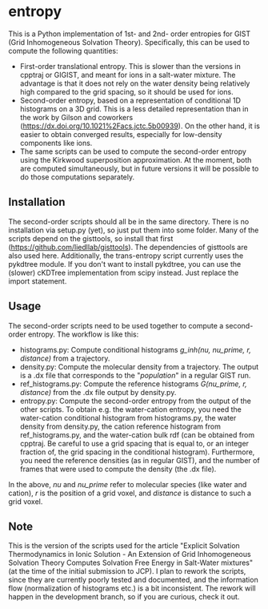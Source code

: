 # entropy
This is a Python implementation of 1st- and 2nd- order entropies for GIST (Grid Inhomogeneous Solvation Theory). Specifically, this can be used to compute the following quantities:

* First-order translational entropy. This is slower than the versions in cpptraj or GIGIST, and meant for ions in a salt-water mixture. The advantage is that it does not rely on the water density being relatively high compared to the grid spacing, so it should be used for ions.
* Second-order entropy, based on a representation of conditional 1D histograms on a 3D grid. This is a less detailed representation than in the work by Gilson and coworkers (https://dx.doi.org/10.1021%2Facs.jctc.5b00939). On the other hand, it is easier to obtain converged results, especially for low-density components like ions.
* The same scripts can be used to compute the second-order entropy using the Kirkwood superposition approximation. At the moment, both are computed simultaneously, but in future versions it will be possible to do those computations separately.

## Installation
The second-order scripts should all be in the same directory. There is no installation via setup.py (yet), so just put them into some folder. Many of the scripts depend on the gisttools, so install that first (https://github.com/liedllab/gisttools). The dependencies of gisttools are also used here. Additionally, the trans-entropy script currently uses the pykdtree module. If you don't want to install pykdtree, you can use the (slower) cKDTree implementation from scipy instead. Just replace the import statement.

## Usage
The second-order scripts need to be used together to compute a second-order entropy. The workflow is like this:
* histograms.py: Compute conditional histograms *g_inh(nu, nu_prime, r, distance)* from a trajectory.
* density.py: Compute the molecular density from a trajectory. The output is a .dx file that corresponds to the "*population*" in a regular GIST run.
* ref_histograms.py: Compute the reference histograms *G(nu_prime, r, distance)* from the .dx file output by density.py.
* entropy.py: Compute the second-order entropy from the output of the other scripts. To obtain e.g. the water-cation entropy, you need the water-cation conditional histogram from histograms.py, the water density from density.py, the cation reference histogram from ref_histograms.py, and the water-cation bulk rdf (can be obtained from cpptraj. Be careful to use a grid spacing that is equal to, or an integer fraction of, the grid spacing in the conditional histogram). Furthermore, you need the reference densities (as in regular GIST), and the number of frames that were used to compute the density (the .dx file).

In the above, *nu* and *nu_prime* refer to molecular species (like water and cation), *r* is the position of a grid voxel, and *distance* is distance to such a grid voxel.

## Note
This is the version of the scripts used for the article "Explicit Solvation Thermodynamics in Ionic Solution - An Extension of Grid Inhomogeneous Solvation Theory Computes Solvation Free Energy in Salt-Water mixtures" (at the time of the initial submission to JCP). I plan to rework the scripts, since they are currently poorly tested and documented, and the information flow (normalization of histograms etc.) is a bit inconsistent. The rework will happen in the development branch, so if you are curious, check it out.
